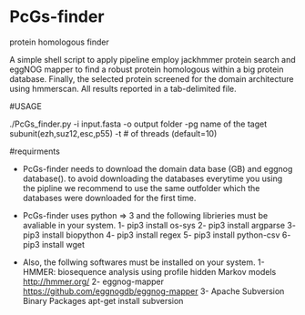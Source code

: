 # PcGs-finder
protein homologous finder


A simple shell script to apply pipeline employ jackhmmer protein search and eggNOG mapper to find a robust protein homologous within a big protein database. Finally, the selected protein screened for the domain architecture using hmmerscan. All results reported in a tab-delimited file.


#USAGE

./PcGs_finder.py -i input.fasta -o output folder -pg name of the taget subunit(ezh,suz12,esc,p55) -t # of threads (default=10)

#requirments

- PcGs-finder needs to download the domain data base (GB) and eggnog database(). to avoid downloading the databases everytime you using the pipline we recommend to use the same outfolder which the databases were downloaded for the first time.

- PcGs-finder uses python => 3 and the following librieries must be avaliable in your system.
1- pip3 install os-sys
2- pip3 install argparse
3- pip3 install biopython
4- pip3 install regex
5- pip3 install python-csv
6- pip3 install wget


- Also, the follwing softwares must be installed on your system.
1- HMMER: biosequence analysis using profile hidden Markov models
http://hmmer.org/
2- eggnog-mapper
https://github.com/eggnogdb/eggnog-mapper
3- Apache Subversion Binary Packages
apt-get install subversion
